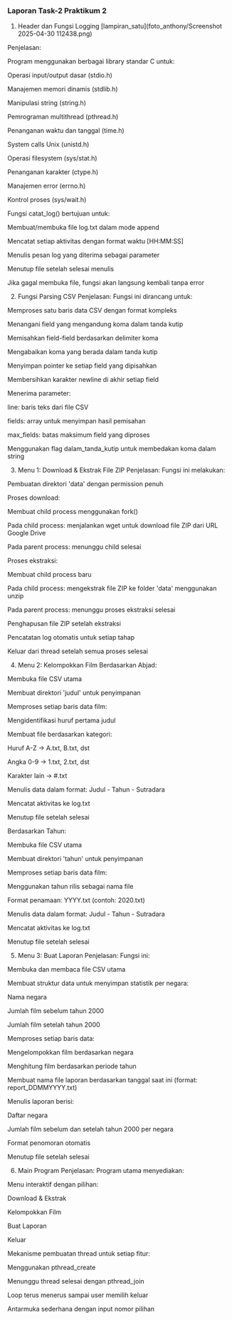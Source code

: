 ### Laporan Task-2 Praktikum 2

1. Header dan Fungsi Logging
[lampiran_satu](foto_anthony/Screenshot 2025-04-30 112438.png)

Penjelasan:

Program menggunakan berbagai library standar C untuk:

Operasi input/output dasar (stdio.h)

Manajemen memori dinamis (stdlib.h)

Manipulasi string (string.h)

Pemrograman multithread (pthread.h)

Penanganan waktu dan tanggal (time.h)

System calls Unix (unistd.h)

Operasi filesystem (sys/stat.h)

Penanganan karakter (ctype.h)

Manajemen error (errno.h)

Kontrol proses (sys/wait.h)

Fungsi catat_log() bertujuan untuk:

Membuat/membuka file log.txt dalam mode append

Mencatat setiap aktivitas dengan format waktu [HH:MM:SS]

Menulis pesan log yang diterima sebagai parameter

Menutup file setelah selesai menulis

Jika gagal membuka file, fungsi akan langsung kembali tanpa error

2. Fungsi Parsing CSV
Penjelasan:
Fungsi ini dirancang untuk:

Memproses satu baris data CSV dengan format kompleks

Menangani field yang mengandung koma dalam tanda kutip

Memisahkan field-field berdasarkan delimiter koma

Mengabaikan koma yang berada dalam tanda kutip

Menyimpan pointer ke setiap field yang dipisahkan

Membersihkan karakter newline di akhir setiap field

Menerima parameter:

line: baris teks dari file CSV

fields: array untuk menyimpan hasil pemisahan

max_fields: batas maksimum field yang diproses

Menggunakan flag dalam_tanda_kutip untuk membedakan koma dalam string

3. Menu 1: Download & Ekstrak File ZIP
Penjelasan:
Fungsi ini melakukan:

Pembuatan direktori 'data' dengan permission penuh

Proses download:

Membuat child process menggunakan fork()

Pada child process: menjalankan wget untuk download file ZIP dari URL Google Drive

Pada parent process: menunggu child selesai

Proses ekstraksi:

Membuat child process baru

Pada child process: mengekstrak file ZIP ke folder 'data' menggunakan unzip

Pada parent process: menunggu proses ekstraksi selesai

Penghapusan file ZIP setelah ekstraksi

Pencatatan log otomatis untuk setiap tahap

Keluar dari thread setelah semua proses selesai

4. Menu 2: Kelompokkan Film
Berdasarkan Abjad:

Membuka file CSV utama

Membuat direktori 'judul' untuk penyimpanan

Memproses setiap baris data film:

Mengidentifikasi huruf pertama judul

Membuat file berdasarkan kategori:

Huruf A-Z -> A.txt, B.txt, dst

Angka 0-9 -> 1.txt, 2.txt, dst

Karakter lain -> #.txt

Menulis data dalam format: Judul - Tahun - Sutradara

Mencatat aktivitas ke log.txt

Menutup file setelah selesai

Berdasarkan Tahun:

Membuka file CSV utama

Membuat direktori 'tahun' untuk penyimpanan

Memproses setiap baris data film:

Menggunakan tahun rilis sebagai nama file

Format penamaan: YYYY.txt (contoh: 2020.txt)

Menulis data dalam format: Judul - Tahun - Sutradara

Mencatat aktivitas ke log.txt

Menutup file setelah selesai

5. Menu 3: Buat Laporan
Penjelasan:
Fungsi ini:

Membuka dan membaca file CSV utama

Membuat struktur data untuk menyimpan statistik per negara:

Nama negara

Jumlah film sebelum tahun 2000

Jumlah film setelah tahun 2000

Memproses setiap baris data:

Mengelompokkan film berdasarkan negara

Menghitung film berdasarkan periode tahun

Membuat nama file laporan berdasarkan tanggal saat ini (format: report_DDMMYYYY.txt)

Menulis laporan berisi:

Daftar negara

Jumlah film sebelum dan setelah tahun 2000 per negara

Format penomoran otomatis

Menutup file setelah selesai

6. Main Program
Penjelasan:
Program utama menyediakan:

Menu interaktif dengan pilihan:

Download & Ekstrak

Kelompokkan Film

Buat Laporan

Keluar

Mekanisme pembuatan thread untuk setiap fitur:

Menggunakan pthread_create

Menunggu thread selesai dengan pthread_join

Loop terus menerus sampai user memilih keluar

Antarmuka sederhana dengan input nomor pilihan
